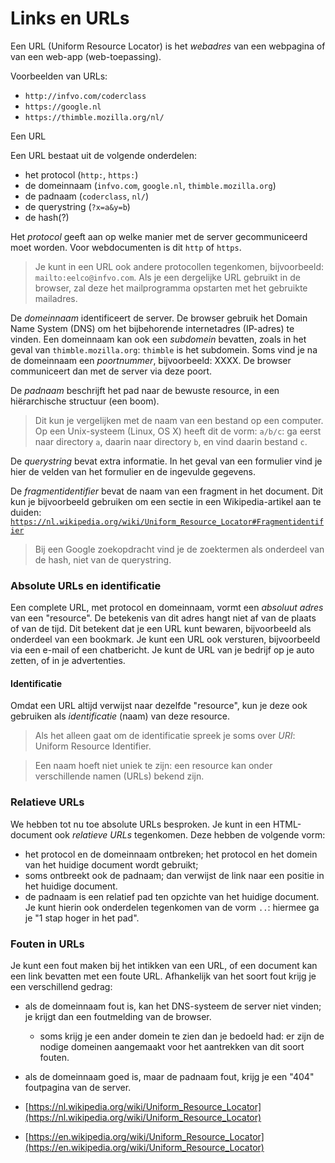 # Links en URLs

Een URL (Uniform Resource Locator) is het *webadres* van een webpagina of van een web-app (web-toepassing).

Voorbeelden van URLs:

* `http://infvo.com/coderclass`
* `https://google.nl`
* `https://thimble.mozilla.org/nl/`

Een URL 

Een URL bestaat uit de volgende onderdelen:

* het protocol (`http:`, `https:`)
* de domeinnaam (`infvo.com`, `google.nl`, `thimble.mozilla.org`)
* de padnaam (`coderclass`, `nl/`)
* de querystring (`?x=a&y=b`)
* de hash(?)


Het *protocol* geeft aan op welke manier met de server gecommuniceerd moet worden. Voor webdocumenten is dit `http` of `https`. 

> Je kunt in een URL ook andere protocollen tegenkomen, bijvoorbeeld: `mailto:eelco@infvo.com`. Als je een dergelijke URL gebruikt in de browser, zal deze het mailprogramma opstarten met het gebruikte mailadres.

De *domeinnaam* identificeert de server. De browser gebruik het Domain Name System (DNS) om het bijbehorende internetadres (IP-adres) te vinden. Een domeinnaam kan ook een *subdomein* bevatten, zoals in het geval van `thimble.mozilla.org`: `thimble` is het subdomein. Soms vind je na de domeinnaam een *poortnummer*, bijvoorbeeld: XXXX. De browser communiceert dan met de server via deze poort.

De *padnaam* beschrijft het pad naar de bewuste resource, in een hiërarchische structuur (een boom).

> Dit kun je vergelijken met de naam van een bestand op een computer. Op een Unix-systeem (Linux, OS X) heeft dit de vorm: `a/b/c`: ga eerst naar directory `a`, daarin naar directory `b`, en vind daarin bestand `c`.

De *querystring* bevat extra informatie. In het geval van een formulier vind je hier de velden van het formulier en de ingevulde gegevens.



De *fragmentidentifier* bevat de naam van een fragment in het document. Dit kun je bijvoorbeeld gebruiken om een sectie in een Wikipedia-artikel aan te duiden: [`https://nl.wikipedia.org/wiki/Uniform_Resource_Locator#Fragmentidentifier`](https://nl.wikipedia.org/wiki/Uniform_Resource_Locator#Fragmentidentifier)

> Bij een Google zoekopdracht vind je de zoektermen als onderdeel van de hash, niet van de querystring.

### Absolute URLs en identificatie

Een complete URL, met protocol en domeinnaam, vormt een *absoluut adres* van een "resource". De betekenis van dit adres hangt niet af van de plaats of van de tijd. Dit betekent dat je een URL kunt bewaren, bijvoorbeeld als onderdeel van een bookmark. Je kunt een URL ook versturen, bijvoorbeeld via een e-mail of een chatbericht. Je kunt de URL van je bedrijf op je auto zetten, of in je advertenties.

#### Identificatie

Omdat een URL altijd verwijst naar dezelfde "resource", kun je deze ook gebruiken als *identificatie* (naam) van deze resource.

> Als het alleen gaat om de identificatie spreek je soms over *URI*: Uniform Resource Identifier.

> Een naam hoeft niet uniek te zijn: een resource kan onder verschillende namen (URLs) bekend zijn.

### Relatieve URLs

We hebben tot nu toe absolute URLs besproken. Je kunt in een HTML-document ook *relatieve URLs* tegenkomen. Deze hebben de volgende vorm:

* het protocol en de domeinnaam ontbreken; het protocol en het domein van het huidige document wordt gebruikt;
* soms ontbreekt ook de padnaam; dan verwijst de link naar een positie in het huidige document.
* de padnaam is een relatief pad ten opzichte van het huidige document. Je kunt hierin ook onderdelen tegenkomen van de vorm `..`: hiermee ga je "1 stap hoger in het pad".

### Fouten in URLs

Je kunt een fout maken bij het intikken van een URL, of een document kan een link bevatten met een foute URL. Afhankelijk van het soort fout krijg je een verschillend gedrag:

* als de domeinnaam fout is, kan het DNS-systeem de server niet vinden; je krijgt dan een foutmelding van de browser.
    * soms krijg je een ander domein te zien dan je bedoeld had: er zijn de nodige domeinen aangemaakt voor het aantrekken van dit soort fouten.
* als de domeinnaam goed is, maar de padnaam fout, krijg je een "404" foutpagina van de server.



* [https://nl.wikipedia.org/wiki/Uniform_Resource_Locator](https://nl.wikipedia.org/wiki/Uniform_Resource_Locator)
* [https://en.wikipedia.org/wiki/Uniform_Resource_Locator](https://en.wikipedia.org/wiki/Uniform_Resource_Locator)